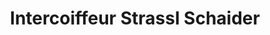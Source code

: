 ---
title: "Intercoiffeur Strassl Schaider"
url: /wien/intercoiffeur-strassl-schaider-breitenfurter-strasse/
shop: Friseur
---